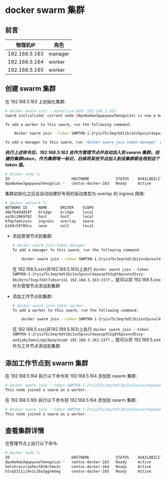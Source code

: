 # docker swarm 集群

## 前言

|物理机IP|角色|
|--|--|
|192.168.5.163|manager|
|192.168.5.164|worker|
|192.168.5.165|worker|

## 创建 swarm 集群

在 192.168.5.163 上初始化集群:

```bash
# docker swarm init --advertise-addr 192.168.5.163
Swarm initialized: current node (0po8w4ww3gwpywxw7mnognizo) is now a manager.

To add a worker to this swarm, run the following command:

    docker swarm join --token SWMTKN-1-2ryiu75c3eqrbdt1bi1ov5pvxul4aywzpth2qdt6pzxnvd5vzy-aodjy6y3amx1zqql8peyxkzph 192.168.5.163:2377

To add a manager to this swarm, run 'docker swarm join-token manager' and follow the instructions.
```

***执行上述命令后，192.168.5.163 会作为管理节点并自动加入到 swarm 集群。创建的集群token，作为集群唯一标识，后续将其他节点加入到该集群都会用到这个 token 值。***

```bash
# docker node ls
ID                            HOSTNAME            STATUS    AVAILABILITY   MANAGER STATUS   ENGINE VERSION
0po8w4ww3gwpywxw7mnognizo *   centos-docker-163   Ready     Active         Leader           22.06.0-beta.0
```

集群初始化之后会自动创建好专用的驱动类型为 overlay 的 ingress 网络:

```bash
# docker network ls
NETWORK ID     NAME      DRIVER    SCOPE
d9e7b4ddd54f   bridge    bridge    local
aa3bc2069f02   host      host      local
bfmpfq4xzuzv   ingress   overlay   swarm
b149c59789ce   none      null      local
```

- 添加管理节点到集群:

    ```bash
    # docker swarm join-token manager
    To add a manager to this swarm, run the following command:

        docker swarm join --token SWMTKN-1-2ryiu75c3eqrbdt1bi1ov5pvxul4aywzpth2qdt6pzxnvd5vzy-bbi0zro73nqv7d4t7v0serik1 192.168.5.163:2377
    ```

    在 192.168.5.xxx(非192.168.5.163)上执行 ```docker swarm join --token SWMTKN-1-2ryiu75c3eqrbdt1bi1ov5pvxul4aywzpth2qdt6pzxnvd5vzy-bbi0zro73nqv7d4t7v0serik1 192.168.5.163:2377``` ，就可以将 192.168.5.xxx 作为管理节点添加到集群

- 添加工作节点到集群:

    ```bash
    # docker swarm join-token worker
    To add a worker to this swarm, run the following command:

        docker swarm join --token SWMTKN-1-2ryiu75c3eqrbdt1bi1ov5pvxul4aywzpth2qdt6pzxnvd5vzy-aodjy6y3amx1zqql8peyxkzph 192.168.5.163:2377
    ```

    在 192.168.5.xxx(非192.168.5.163)上执行 ```docker swarm join --token SWMTKN-1-2ryiu75c3eqrbdt1bi1ov5pvxul4aywzpth2qdt6pzxnvd5vzy-aodjy6y3amx1zqql8peyxkzph 192.168.5.163:2377``` ，就可以将 192.168.5.xxx 作为工作节点添加到集群

## 添加工作节点到 swarm 集群

在 192.168.5.164 执行以下命令将 192.168.5.164 添加到 swarm 集群:

```bash
# docker swarm join --token SWMTKN-1-2ryiu75c3eqrbdt1bi1ov5pvxul4aywzpth2qdt6pzxnvd5vzy-aodjy6y3amx1zqql8peyxkzph 192.168.5.163:2377
This node joined a swarm as a worker.
```

在 192.168.5.165 执行以下命令将 192.168.5.164 添加到 swarm 集群:

```bash
# docker swarm join --token SWMTKN-1-2ryiu75c3eqrbdt1bi1ov5pvxul4aywzpth2qdt6pzxnvd5vzy-aodjy6y3amx1zqql8peyxkzph 192.168.5.163:2377
This node joined a swarm as a worker.
```

## 查看集群详情

在管理节点上执行以下命令:

```bash
# docker node ls
ID                            HOSTNAME            STATUS    AVAILABILITY   MANAGER STATUS   ENGINE VERSION
0po8w4ww3gwpywxw7mnognizo *   centos-docker-163   Ready     Active         Leader           22.06.0-beta.0
hmlxhroizc2phkuf0t0c5me2v     centos-docker-164   Ready     Active                          22.06.0-beta.0
bluq5311ji9n2i16a3ggnk6eg     centos-docker-165   Ready     Active                          22.06.0-beta.0
```

